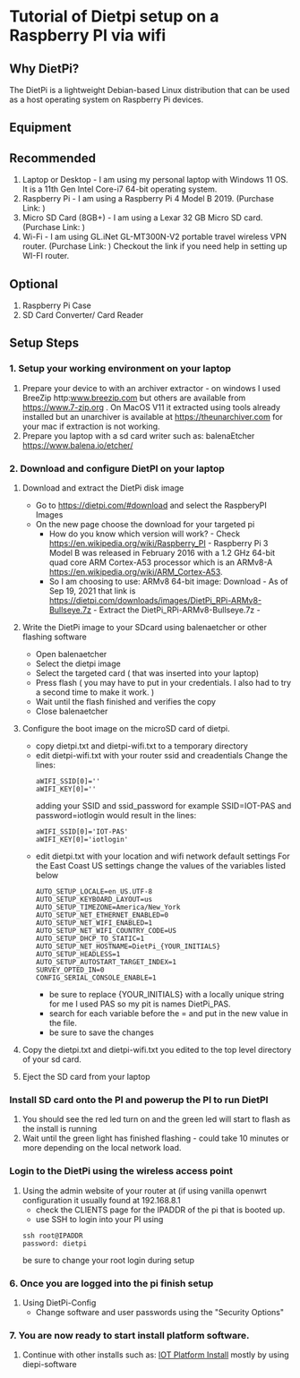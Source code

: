 # Tutorial of Dietpi setup on a Raspberry PI via wifi #

## Why DietPi? ##
The DietPi is a lightweight Debian-based Linux distribution that can be used as a host operating system on Raspberry Pi devices. 

## Equipment  ##
## Recommended ##
1. Laptop or Desktop - I am using my personal laptop with Windows 11 OS. It is a 11th Gen Intel Core-i7 64-bit operating system.
2. Raspberry Pi - I am using a Raspberry Pi 4 Model B 2019. (Purchase Link: )
3. Micro SD Card (8GB+) - I am using a Lexar 32 GB Micro SD card. (Purchase Link: )
4. Wi-Fi - I am using GL.iNet GL-MT300N-V2 portable travel wireless VPN router. (Purchase Link: )
Checkout the link if you need help in setting up WI-FI router. 

## Optional ##
1. Raspberry Pi Case
2. SD Card Converter/ Card Reader

## Setup Steps ##

### 1. Setup your working environment on your laptop ###
1. Prepare your device to with an archiver extractor - on windows I used BreeZip http:www.breezip.com but others are available from https://www.7-zip.org . On MacOS V11 it extracted using tools already installed but an unarchiver is available at  https://theunarchiver.com for your mac if extraction is not working.
1. Prepare you laptop with a sd card writer such as: balenaEtcher https://www.balena.io/etcher/


### 2. Download and configure  DietPI on your laptop
1. Download and extract the DietPi disk image
   - Go to https://dietpi.com/#download and select the RaspberyPI Images
   - On the new page choose the download for your targeted pi
     - How do you know which version will work? - Check https://en.wikipedia.org/wiki/Raspberry_PI -  Raspberry Pi 3 Model B was released in February 2016 with a 1.2 GHz 64-bit quad core ARM Cortex-A53 processor which is an  ARMv8-A https://en.wikipedia.org/wiki/ARM_Cortex-A53.
     - So I am choosing to use: ARMv8 64-bit image: Download - As of Sep 19, 2021 that link is  https://dietpi.com/downloads/images/DietPi_RPi-ARMv8-Bullseye.7z  - Extract the DietPi_RPi-ARMv8-Bullseye.7z -
2. Write the DietPi image to your SDcard using balenaetcher or other flashing software
   - Open balenaetcher
   - Select the dietpi image
   - Select the targeted card ( that was inserted into your laptop)
   - Press flash ( you may have to put in your credentials. I also had to  try a second time to make it work. )
   - Wait until the flash finished and verifies the copy
   - Close balenaetcher
3. Configure the boot image on the microSD card of dietpi.
   - copy dietpi.txt and dietpi-wifi.txt to a temporary directory
   - edit dietpi-wifi.txt with your router ssid and creadentials
      Change the lines:
      ```
      aWIFI_SSID[0]=''
      aWIFI_KEY[0]=''
      ```
      adding your SSID and ssid_password for example SSID=IOT-PAS and password=iotlogin would result in the lines:
      ```
      aWIFI_SSID[0]='IOT-PAS'
      aWIFI_KEY[0]='iotlogin'
      ```
   - edit dietpi.txt with your location and wifi network default settings
     For the East Coast US settings change the values of the variables listed below
      ```
      AUTO_SETUP_LOCALE=en_US.UTF-8
      AUTO_SETUP_KEYBOARD_LAYOUT=us
      AUTO_SETUP_TIMEZONE=America/New_York
      AUTO_SETUP_NET_ETHERNET_ENABLED=0
      AUTO_SETUP_NET_WIFI_ENABLED=1
      AUTO_SETUP_NET_WIFI_COUNTRY_CODE=US
      AUTO_SETUP_DHCP_TO_STATIC=1
      AUTO_SETUP_NET_HOSTNAME=DietPi_{YOUR_INITIALS}
      AUTO_SETUP_HEADLESS=1
      AUTO_SETUP_AUTOSTART_TARGET_INDEX=1
      SURVEY_OPTED_IN=0
      CONFIG_SERIAL_CONSOLE_ENABLE=1
      ```
      - be sure to replace {YOUR_INITIALS} with a locally unique string for me I used PAS so my pit is names DietPi_PAS.
      - search for each variable before the = and put in the new value in the file.
      - be sure to save the changes
4. Copy the dietpi.txt and dietpi-wifi.txt you edited to the top level directory of your sd card.

4. Eject the SD card from your laptop

### Install SD card onto the PI and powerup the PI to run DietPI
1. You should see the red led turn on and the green led will start to flash as the install is running
2. Wait until the green light has finished flashing - could take 10 minutes or more depending on the local network load.

### Login to the DietPi using the wireless access point

1. Using the admin website of your router at (if using vanilla openwrt configuration it usually found at 192.168.8.1
   - check the CLIENTS page for the IPADDR of the pi that is booted up.
   - use SSH to login into your PI using
   ```
   ssh root@IPADDR
   password: dietpi
   ```
   be sure to change your root login during setup
   
### 6. Once you are logged into the pi finish setup
1. Using DietPi-Config
   - Change software and user passwords using the "Security Options"

### 7. You are now ready to start install platform software.
1. Continue with other installs such as: [IOT Platform Install](../RPI_IOT_PLATFORM_INSTALL_tutorial)  mostly by using diepi-software
